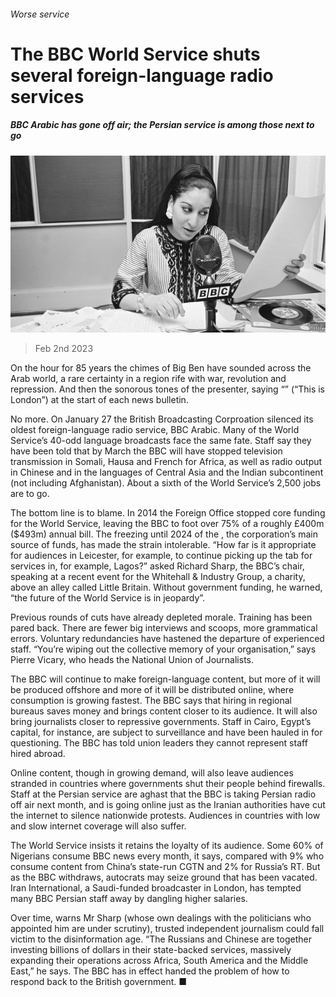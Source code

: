 ###### Worse service

# The BBC World Service shuts several foreign-language radio services 

##### BBC Arabic has gone off air; the Persian service is among those next to go 

![image](images/20230204_BRP004.jpg) 

> Feb 2nd 2023 

On the hour for 85 years the chimes of Big Ben have sounded across the Arab world, a rare certainty in a region rife with war, revolution and repression. And then the sonorous tones of the presenter, saying “” (“This is London”) at the start of each news bulletin. 

No more. On January 27 the British Broadcasting Corproation silenced its oldest foreign-language radio service, BBC Arabic. Many of the World Service’s 40-odd language broadcasts face the same fate. Staff say they have been told that by March the BBC will have stopped television transmission in Somali, Hausa and French for Africa, as well as radio output in Chinese and in the languages of Central Asia and the Indian subcontinent (not including Afghanistan). About a sixth of the World Service’s 2,500 jobs are to go. 

The bottom line is to blame. In 2014 the Foreign Office stopped core funding for the World Service, leaving the BBC to foot over 75% of a roughly £400m ($493m) annual bill. The freezing until 2024 of the , the corporation’s main source of funds, has made the strain intolerable. “How far is it appropriate for audiences in Leicester, for example, to continue picking up the tab for services in, for example, Lagos?” asked Richard Sharp, the BBC’s chair, speaking at a recent event for the Whitehall &amp; Industry Group, a charity, above an alley called Little Britain. Without government funding, he warned, “the future of the World Service is in jeopardy”.

Previous rounds of cuts have already depleted morale. Training has been pared back. There are fewer big interviews and scoops, more grammatical errors. Voluntary redundancies have hastened the departure of experienced staff. “You’re wiping out the collective memory of your organisation,” says Pierre Vicary, who heads the National Union of Journalists.

The BBC will continue to make foreign-language content, but more of it will be produced offshore and more of it will be distributed online, where consumption is growing fastest. The BBC says that hiring in regional bureaus saves money and brings content closer to its audience. It will also bring journalists closer to repressive governments. Staff in Cairo, Egypt’s capital, for instance, are subject to surveillance and have been hauled in for questioning. The BBC has told union leaders they cannot represent staff hired abroad.

Online content, though in growing demand, will also leave audiences stranded in countries where governments shut their people behind firewalls. Staff at the Persian service are aghast that the BBC is taking Persian radio off air next month, and is going online just as the Iranian authorities have cut the internet to silence nationwide protests. Audiences in countries with low and slow internet coverage will also suffer. 

The World Service insists it retains the loyalty of its audience. Some 60% of Nigerians consume BBC news every month, it says, compared with 9% who consume content from China’s state-run CGTN and 2% for Russia’s RT. But as the BBC withdraws, autocrats may seize ground that has been vacated. Iran International, a Saudi-funded broadcaster in London, has tempted many BBC Persian staff away by dangling higher salaries. 

Over time, warns Mr Sharp (whose own dealings with the politicians who appointed him are under scrutiny), trusted independent journalism could fall victim to the disinformation age. “The Russians and Chinese are together investing billions of dollars in their state-backed services, massively expanding their operations across Africa, South America and the Middle East,” he says. The BBC has in effect handed the problem of how to respond back to the British government. ■


